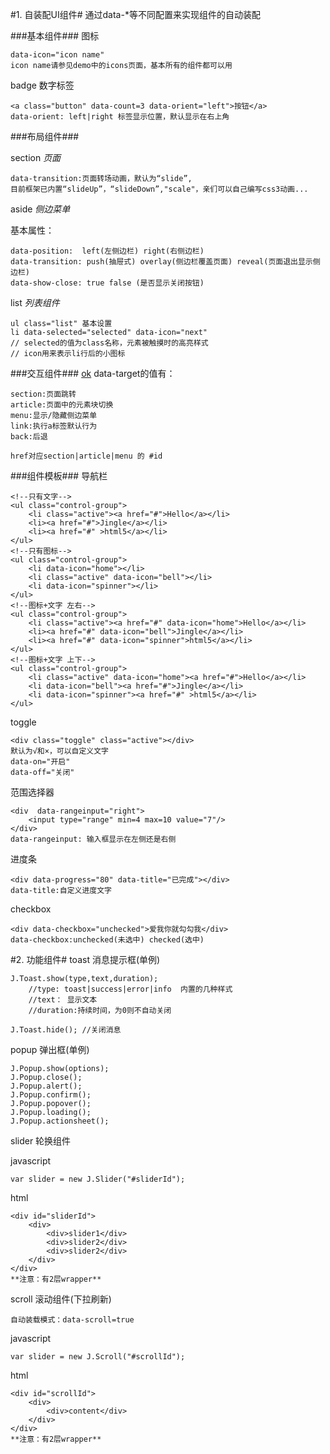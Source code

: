 #1. 自装配UI组件#
通过data-*等不同配置来实现组件的自动装配

###基本组件###
图标

	data-icon="icon name"
	icon name请参见demo中的icons页面，基本所有的组件都可以用

badge 数字标签

	<a class="button" data-count=3 data-orient="left">按钮</a>
	data-orient: left|right 标签显示位置，默认显示在右上角

###布局组件###

section *页面*

	data-transition:页面转场动画，默认为“slide”,
	目前框架已内置“slideUp”，“slideDown”,"scale"，亲们可以自己编写css3动画...

aside *侧边菜单*

基本属性：

	data-position:  left(左侧边栏) right(右侧边栏)
	data-transition: push(抽屉式) overlay(侧边栏覆盖页面) reveal(页面退出显示侧边栏)
	data-show-close: true false (是否显示关闭按钮)

list *列表组件*

	ul class="list" 基本设置
	li data-selected="selected" data-icon="next"
	// selected的值为class名称，元素被触摸时的高亮样式
	// icon用来表示li行后的小图标

###交互组件###
	<a href="#" data-target="section">ok</a>
data-target的值有：

	section:页面跳转
	article:页面中的元素块切换
	menu:显示/隐藏侧边菜单
	link:执行a标签默认行为
	back:后退

	href对应section|article|menu 的 #id

###组件模板###
导航栏

	<!--只有文字-->
	<ul class="control-group">
        <li class="active"><a href="#">Hello</a></li>
        <li><a href="#">Jingle</a></li>
        <li><a href="#" >html5</a></li>
    </ul>
	<!--只有图标-->
	<ul class="control-group">
        <li data-icon="home"></li>
        <li class="active" data-icon="bell"></li>
        <li data-icon="spinner"></li>
    </ul>
	<!--图标+文字 左右-->
	<ul class="control-group">
        <li class="active"><a href="#" data-icon="home">Hello</a></li>
        <li><a href="#" data-icon="bell">Jingle</a></li>
        <li><a href="#" data-icon="spinner">html5</a></li>
    </ul>
	<!--图标+文字 上下-->
	<ul class="control-group">
        <li class="active" data-icon="home"><a href="#">Hello</a></li>
        <li data-icon="bell"><a href="#">Jingle</a></li>
        <li data-icon="spinner"><a href="#" >html5</a></li>
    </ul>



toggle

	<div class="toggle" class="active"></div>
	默认为√和×，可以自定义文字
	data-on="开启"
	data-off="关闭"

范围选择器

	<div  data-rangeinput="right">
        <input type="range" min=4 max=10 value="7"/>
    </div>
	data-rangeinput: 输入框显示在左侧还是右侧

进度条

	<div data-progress="80" data-title="已完成"></div>
	data-title:自定义进度文字

checkbox

	<div data-checkbox="unchecked">爱我你就勾勾我</div>
	data-checkbox:unchecked(未选中) checked(选中)


#2. 功能组件#
toast 消息提示框(单例)

	J.Toast.show(type,text,duration);
		//type: toast|success|error|info  内置的几种样式
		//text： 显示文本
		//duration:持续时间，为0则不自动关闭

	J.Toast.hide(); //关闭消息

popup 弹出框(单例)

	J.Popup.show(options);
	J.Popup.close();
	J.Popup.alert();
	J.Popup.confirm();
	J.Popup.popover();
	J.Popup.loading();
	J.Popup.actionsheet();

slider 轮换组件

javascript

	var slider = new J.Slider("#sliderId");
html

	<div id="sliderId">
		<div>
			<div>slider1</div>
			<div>slider2</div>
			<div>slider2</div>
		</div>
	</div>
	**注意：有2层wrapper**

scroll 滚动组件(下拉刷新)

 	自动装载模式：data-scroll=true
javascript

	var slider = new J.Scroll("#scrollId");
html

	<div id="scrollId">
		<div>
			<div>content</div>
		</div>
	</div>
	**注意：有2层wrapper**
